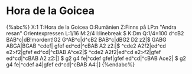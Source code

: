 # Hora de la Goicea

{%abc%}
X:1
T:Hora de la Goicea
O:Rumänien
Z:Finns på LP:n "Andra resan" Orientexpressen
L:1/16
M:2/4
I:linebreak $
K:Dm
Q:1/4=100
d^cB2 BAB^c|dB!mordent!G2 G^AB^c|d^cB2 BAB^c|dBG2 D2 z2|$
GABG ABGA|BGAB ^cdef| gfef ed^cd|^cBAB A2 z2:|$
^cde2 A2f2|ed^cd e2>f2|gfef ed^cd|^cBAB A^ce2|$
^cde2 A2f2|ed^cd e2>f2|gfef ed^cd|^cBAB A2 z2:|] $
g2 g4 fe|^cdef gfef|gfef ed^cd|^cBAB Ace2| $
g2 g4 fe|^cdef a4|gfef ed^cd|^cBAB A4:|]
{%endabc%}
